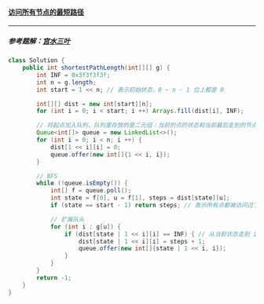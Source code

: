 #### <a href="https://leetcode.cn/problems/shortest-path-visiting-all-nodes/">访问所有节点的最短路径</a>

------------

##### 参考题解：[宫水三叶](https://leetcode.cn/problems/shortest-path-visiting-all-nodes/solution/gong-shui-san-xie-yi-ti-shuang-jie-bfs-z-6p2k/)

```java
class Solution {
    public int shortestPathLength(int[][] g) {
        int INF = 0x3f3f3f3f;
        int n = g.length;
        int start = 1 << n; // 表示初始状态，0 ~ n - 1 位上都是 0

        int[][] dist = new int[start][n];
        for (int i = 0; i < start; i ++) Arrays.fill(dist[i], INF);

        // 将起点加入队列，队列里存放的是二元组：当前的点的状态和当前最后走到的节点
        Queue<int[]> queue = new LinkedList<>();
        for (int i = 0; i < n; i ++) {
            dist[1 << i][i] = 0;
            queue.offer(new int[]{1 << i, i});
        }

        // BFS
        while (!queue.isEmpty()) {
            int[] f = queue.poll();
            int state = f[0], u = f[1], steps = dist[state][u];
            if (state == start - 1) return steps; // 表示所有点都被访问过了

            // 扩展队头
            for (int i : g[u]) {
                if (dist[state | 1 << i][i] == INF) { // 从当前状态走到 i ：状态变成 dist[state | 1 << i][i]
                    dist[state | 1 << i][i] = steps + 1;
                    queue.offer(new int[]{state | 1 << i, i});
                }
            }
        }
        return -1;
    }
}
```

